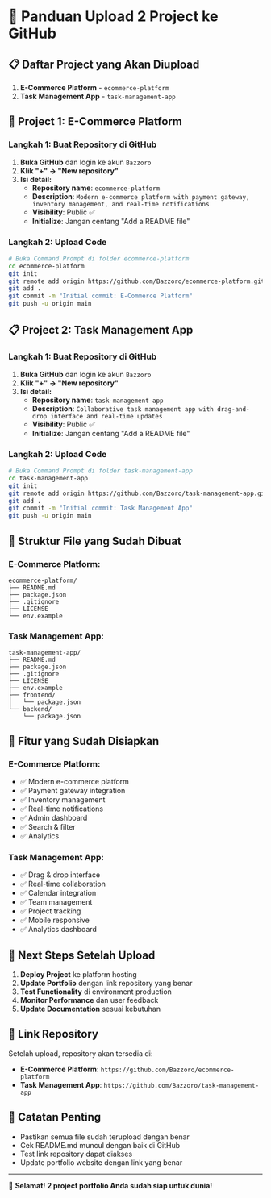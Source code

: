 # 🚀 Panduan Upload 2 Project ke GitHub

## 📋 Daftar Project yang Akan Diupload

1. **E-Commerce Platform** - `ecommerce-platform`
2. **Task Management App** - `task-management-app`

## 🛒 Project 1: E-Commerce Platform

### Langkah 1: Buat Repository di GitHub
1. **Buka GitHub** dan login ke akun `Bazzoro`
2. **Klik "+" → "New repository"**
3. **Isi detail:**
   - **Repository name**: `ecommerce-platform`
   - **Description**: `Modern e-commerce platform with payment gateway, inventory management, and real-time notifications`
   - **Visibility**: Public ✅
   - **Initialize**: Jangan centang "Add a README file"

### Langkah 2: Upload Code
```bash
# Buka Command Prompt di folder ecommerce-platform
cd ecommerce-platform
git init
git remote add origin https://github.com/Bazzoro/ecommerce-platform.git
git add .
git commit -m "Initial commit: E-Commerce Platform"
git push -u origin main
```

## 📋 Project 2: Task Management App

### Langkah 1: Buat Repository di GitHub
1. **Buka GitHub** dan login ke akun `Bazzoro`
2. **Klik "+" → "New repository"**
3. **Isi detail:**
   - **Repository name**: `task-management-app`
   - **Description**: `Collaborative task management app with drag-and-drop interface and real-time updates`
   - **Visibility**: Public ✅
   - **Initialize**: Jangan centang "Add a README file"

### Langkah 2: Upload Code
```bash
# Buka Command Prompt di folder task-management-app
cd task-management-app
git init
git remote add origin https://github.com/Bazzoro/task-management-app.git
git add .
git commit -m "Initial commit: Task Management App"
git push -u origin main
```

## 📁 Struktur File yang Sudah Dibuat

### E-Commerce Platform:
```
ecommerce-platform/
├── README.md
├── package.json
├── .gitignore
├── LICENSE
└── env.example
```

### Task Management App:
```
task-management-app/
├── README.md
├── package.json
├── .gitignore
├── LICENSE
├── env.example
├── frontend/
│   └── package.json
└── backend/
    └── package.json
```

## 🎯 Fitur yang Sudah Disiapkan

### E-Commerce Platform:
- ✅ Modern e-commerce platform
- ✅ Payment gateway integration
- ✅ Inventory management
- ✅ Real-time notifications
- ✅ Admin dashboard
- ✅ Search & filter
- ✅ Analytics

### Task Management App:
- ✅ Drag & drop interface
- ✅ Real-time collaboration
- ✅ Calendar integration
- ✅ Team management
- ✅ Project tracking
- ✅ Mobile responsive
- ✅ Analytics dashboard

## 🚀 Next Steps Setelah Upload

1. **Deploy Project** ke platform hosting
2. **Update Portfolio** dengan link repository yang benar
3. **Test Functionality** di environment production
4. **Monitor Performance** dan user feedback
5. **Update Documentation** sesuai kebutuhan

## 🔗 Link Repository

Setelah upload, repository akan tersedia di:
- **E-Commerce Platform**: `https://github.com/Bazzoro/ecommerce-platform`
- **Task Management App**: `https://github.com/Bazzoro/task-management-app`

## 📝 Catatan Penting

- Pastikan semua file sudah terupload dengan benar
- Cek README.md muncul dengan baik di GitHub
- Test link repository dapat diakses
- Update portfolio website dengan link yang benar

---

🎉 **Selamat! 2 project portfolio Anda sudah siap untuk dunia!**
